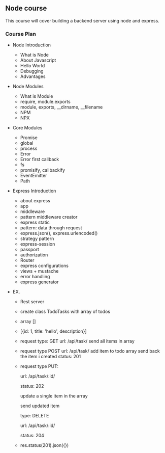 ## Node course

This course will cover building a backend server using node and express.

### Course Plan

- Node Introduction
  - What is Node
  - About Javascript
  - Hello World
  - Debugging
  - Advantages

- Node Modules
  - What is Module
  - require, module.exports  
  - module, exports, __dirname, __filename
  - NPM
  - NPX

- Core Modules
  - Promise
  - global
  - process
  - Error
  - Error first callback
  - fs
  - promisify, callbackify
  - EventEmitter
  - Path

- Express Introduction
  - about express
  - app
  - middleware
  - pattern middleware creator
  - express static
  - pattern: data through request
  - express.json(), express.urlencoded()
  - strategy pattern
  - express-session
  - passport
  - authorization
  - Router
  - express configurations
  - views + mustache
  - error handling
  - express generator

- EX.
  - Rest server
  - create class TodoTasks with array of todos
  - array [] 
  - [{id: 1, title: 'hello', description}]
  - request type: GET
      url: /api/task/
      send all items in array
  - request type POST
      url: /api/task/
      add item to todo array
      send back the item i created
      status: 201
  - request type PUT:

      url: /api/task/:id/

      status: 202

      update a single item in the array

      send updated item

      type: DELETE

      url: /api/task/:id/

      status: 204
      
  - res.status(201).json({})


  